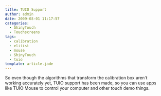 ```yaml
---
title: TUIO Support
author: admin
date: 2009-08-01 11:17:57
categories:
  - ShinyTouch
  - Touchscreens
tags: 
  - calibration
  - elitist
  - mouse
  - ShinyTouch
  - tuio
template: article.jade
---
```


So even though the algorithms that transform the calibration box aren't working accurately yet, TUIO support has been made, so you can use apps like TUIO Mouse to control your computer and other touch demo things.
